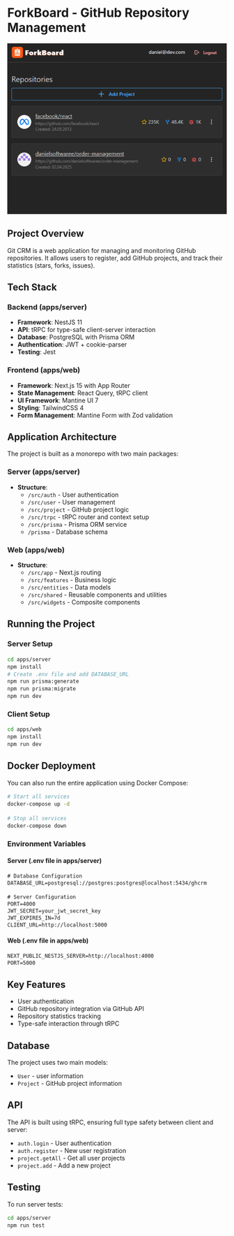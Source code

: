 # ForkBoard - GitHub Repository Management

<img src="image.png">

## Project Overview

Git CRM is a web application for managing and monitoring GitHub repositories. It allows users to register, add GitHub projects, and track their statistics (stars, forks, issues).

## Tech Stack

### Backend (apps/server)

- **Framework**: NestJS 11
- **API**: tRPC for type-safe client-server interaction
- **Database**: PostgreSQL with Prisma ORM
- **Authentication**: JWT + cookie-parser
- **Testing**: Jest

### Frontend (apps/web)

- **Framework**: Next.js 15 with App Router
- **State Management**: React Query, tRPC client
- **UI Framework**: Mantine UI 7
- **Styling**: TailwindCSS 4
- **Form Management**: Mantine Form with Zod validation

## Application Architecture

The project is built as a monorepo with two main packages:

### Server (apps/server)

- **Structure**:
  - `/src/auth` - User authentication
  - `/src/user` - User management
  - `/src/project` - GitHub project logic
  - `/src/trpc` - tRPC router and context setup
  - `/src/prisma` - Prisma ORM service
  - `/prisma` - Database schema

### Web (apps/web)

- **Structure**:
  - `/src/app` - Next.js routing
  - `/src/features` - Business logic
  - `/src/entities` - Data models
  - `/src/shared` - Reusable components and utilities
  - `/src/widgets` - Composite components

## Running the Project

### Server Setup

```bash
cd apps/server
npm install
# Create .env file and add DATABASE_URL
npm run prisma:generate
npm run prisma:migrate
npm run dev
```

### Client Setup

```bash
cd apps/web
npm install
npm run dev
```

## Docker Deployment

You can also run the entire application using Docker Compose:

```bash
# Start all services
docker-compose up -d

# Stop all services
docker-compose down
```

### Environment Variables

#### Server (.env file in apps/server)

```
# Database Configuration
DATABASE_URL=postgresql://postgres:postgres@localhost:5434/ghcrm

# Server Configuration
PORT=4000
JWT_SECRET=your_jwt_secret_key
JWT_EXPIRES_IN=7d
CLIENT_URL=http://localhost:5000
```

#### Web (.env file in apps/web)

```
NEXT_PUBLIC_NESTJS_SERVER=http://localhost:4000
PORT=5000
```

## Key Features

- User authentication
- GitHub repository integration via GitHub API
- Repository statistics tracking
- Type-safe interaction through tRPC

## Database

The project uses two main models:

- `User` - user information
- `Project` - GitHub project information

## API

The API is built using tRPC, ensuring full type safety between client and server:

- `auth.login` - User authentication
- `auth.register` - New user registration
- `project.getAll` - Get all user projects
- `project.add` - Add a new project

## Testing

To run server tests:

```bash
cd apps/server
npm run test
```
